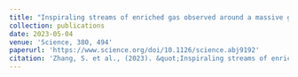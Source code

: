 ```yaml
---
title: "Inspiraling streams of enriched gas observed around a massive galaxy 11 billion years ago"
collection: publications
date: 2023-05-04
venue: 'Science, 380, 494'
paperurl: 'https://www.science.org/doi/10.1126/science.abj9192'
citation: 'Zhang, S. et al., (2023). &quot;Inspiraling streams of enriched gas observed around a massive galaxy 11 billion years ago.&quot; <i>Science </i>. 380, 494.'
---
```

